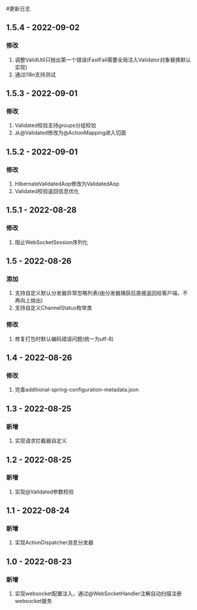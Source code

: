 #更新日志

## 1.5.4 - 2022-09-02

### 修改

1. 调整ValidUtil只抛出第一个错误(FastFail需要全局注入Validator对象替换默认实现)
2. 通过i18n支持测试

## 1.5.3 - 2022-09-01

### 修改

1. Validated校验支持groups分组校验
2. 从@Validated修改为@ActionMapping进入切面

## 1.5.2 - 2022-09-01

### 修改

1. HibernateValidatedAop修改为ValidatedAop
2. Validated校验返回信息优化

## 1.5.1 - 2022-08-28

### 修改

1. 阻止WebSocketSession序列化

## 1.5 - 2022-08-26

### 添加

1. 支持自定义默认分发器异常忽略列表(由分发器捕获后直接返回给客户端，不再向上抛出)
2. 支持自定义ChannelStatus枚举类

### 修改

1. 修复打包时默认编码错误问题(统一为utf-8)

## 1.4 - 2022-08-26

### 修改

1. 完善additional-spring-configuration-metadata.json

## 1.3 - 2022-08-25

### 新增

1. 实现请求拦截器自定义

## 1.2 - 2022-08-25

### 新增

1. 实现@Validated参数校验

## 1.1 - 2022-08-24

### 新增

1. 实现ActionDispatcher消息分发器


## 1.0 - 2022-08-23

### 新增

1. 实现websocket配置注入，通过@WebSocketHandler注解自动扫描注册websocket服务
